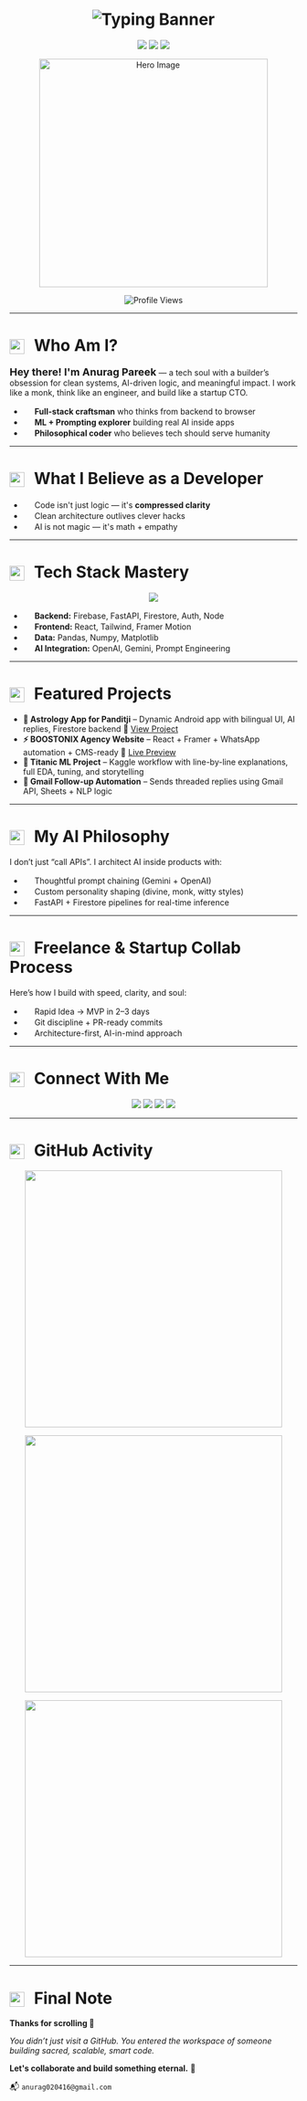 <!-- 🎬 Cinematic Typing Banner -->
<h1 align="center">
  <img 
    src="https://readme-typing-svg.demolab.com?font=Fira+Code&weight=700&size=30&pause=600&color=f9d042&background=0A0A0A00&center=true&vCenter=true&width=1000&lines=Hi%2C+I'm+Anurag+Pareek+%F0%9F%9A%80;Engineer+of+Ideas+%7C+Craftsman+of+Code+%7C+Architect+of+Systems.;I+build+products+with+clean+architecture+and+AI-driven+logic.;Full-Stack+Developer+%7C+ML+Explorer+%7C+Data+Science.;Welcome+to+my+Coding+Universe+%E2%9C%A8;Let%E2%80%99s+build+impact+with+code+that+lasts."
    alt="Typing Banner"
  />
</h1>

<!-- 🧠 Value Pillars -->
<p align="center">
  <img src="https://img.shields.io/badge/Mindset-Builders%20Not%20Tinkerers-%230a0a0a" />
  <img src="https://img.shields.io/badge/Vision-Code%20That%20Solves%2C%20Not%20Just%20Runs-%230a0a0a" />
  <img src="https://img.shields.io/badge/Mission-Tech%20That%20Elevates%20Lives-%230a0a0a" />
</p>

<!-- 🧍‍♂️ Hero Image -->
<p align="center">
  <img 
    src="https://drive.google.com/uc?export=view&id=1ZmJHT7woiOR-7mURbmsNMn4X-Ye5ghGM" 
    width="400" 
    alt="Hero Image"
  />
</p>

<!-- 👁️‍🗨️ Profile Views -->
<p align="center"> 
  <img src="https://komarev.com/ghpvc/?username=krsna016&label=Profile%20views&color=0e75b6&style=flat" alt="Profile Views" />
</p>

---

<h1>
  <img src="https://img.icons8.com/?size=100&id=3sfKcLNVI3W2&format=png&color=f9d042" width="26" style="vertical-align: middle; margin-right: 10px;" />
  Who Am I?
</h1>

<p><strong style="font-size:18px;">Hey there! I'm Anurag Pareek</strong> — a tech soul with a builder’s obsession for clean systems, AI-driven logic, and meaningful impact. I work like a monk, think like an engineer, and build like a startup CTO.</p>

<ul>
  <li><img src="https://img.icons8.com/?size=100&id=74119&format=png&color=f9d042" width="16" /> <strong>Full-stack craftsman</strong> who thinks from backend to browser</li>
  <li><img src="https://img.icons8.com/?size=100&id=74119&format=png&color=f9d042" width="16" /> <strong>ML + Prompting explorer</strong> building real AI inside apps</li>
  <li><img src="https://img.icons8.com/?size=100&id=74119&format=png&color=f9d042" width="16" /> <strong>Philosophical coder</strong> who believes tech should serve humanity</li>
</ul>

---

<h1>
  <img src="https://img.icons8.com/?size=100&id=3sfKcLNVI3W2&format=png&color=f9d042" width="26" style="vertical-align: middle; margin-right: 10px;" />
  What I Believe as a Developer
</h1>

<ul>
  <li><img src="https://img.icons8.com/?size=100&id=hBOBmd8780Hp&format=png&color=f9d042" width="16" /> Code isn't just logic — it's <strong>compressed clarity</strong></li>
  <li><img src="https://img.icons8.com/?size=100&id=hBOBmd8780Hp&format=png&color=f9d042" width="16" /> Clean architecture outlives clever hacks</li>
  <li><img src="https://img.icons8.com/?size=100&id=hBOBmd8780Hp&format=png&color=f9d042" width="16" /> AI is not magic — it's math + empathy</li>
</ul>

---

<h1>
  <img src="https://img.icons8.com/?size=100&id=3sfKcLNVI3W2&format=png&color=f9d042" width="26" style="vertical-align: middle; margin-right: 10px;" />
  Tech Stack Mastery
</h1>

<p align="center">
  <img src="https://skillicons.dev/icons?i=python,c,java,cpp,js,react,firebase,mysql,git,github,linux,vscode,swift,googlecloud" />
</p>

<ul>
  <li><img src="https://img.icons8.com/?size=100&id=74119&format=png&color=f9d042" width="16" /> <strong>Backend:</strong> Firebase, FastAPI, Firestore, Auth, Node</li>
  <li><img src="https://img.icons8.com/?size=100&id=74119&format=png&color=f9d042" width="16" /> <strong>Frontend:</strong> React, Tailwind, Framer Motion</li>
  <li><img src="https://img.icons8.com/?size=100&id=74119&format=png&color=f9d042" width="16" /> <strong>Data:</strong> Pandas, Numpy, Matplotlib</li>
  <li><img src="https://img.icons8.com/?size=100&id=74119&format=png&color=f9d042" width="16" /> <strong>AI Integration:</strong> OpenAI, Gemini, Prompt Engineering</li>
</ul>

---

<h1>
  <img src="https://img.icons8.com/?size=100&id=3sfKcLNVI3W2&format=png&color=f9d042" width="26" style="vertical-align: middle; margin-right: 10px;" />
  Featured Projects
</h1>

<ul>
  <li>
    <strong>🔮 Astrology App for Panditji</strong> – Dynamic Android app with bilingual UI, AI replies, Firestore backend  
    🔗 <a href="https://github.com/krsna016/c2-astrology-app-latest">View Project</a>
  </li>
  <li>
    <strong>⚡ BOOSTONIX Agency Website</strong> – React + Framer + WhatsApp automation + CMS-ready  
    🔗 <a href="https://boostonix.agency">Live Preview</a>
  </li>
  <li>
    <strong>🧠 Titanic ML Project</strong> – Kaggle workflow with line-by-line explanations, full EDA, tuning, and storytelling
  </li>
  <li>
    <strong>📩 Gmail Follow-up Automation</strong> – Sends threaded replies using Gmail API, Sheets + NLP logic
  </li>
</ul>

---

<h1>
  <img src="https://img.icons8.com/?size=100&id=3sfKcLNVI3W2&format=png&color=f9d042" width="26" style="vertical-align: middle; margin-right: 10px;" />
  My AI Philosophy
</h1>

<p>I don’t just “call APIs”. I architect AI inside products with:</p>
<ul>
  <li><img src="https://img.icons8.com/?size=100&id=hBOBmd8780Hp&format=png&color=f9d042" width="16" /> Thoughtful prompt chaining (Gemini + OpenAI)</li>
  <li><img src="https://img.icons8.com/?size=100&id=hBOBmd8780Hp&format=png&color=f9d042" width="16" /> Custom personality shaping (divine, monk, witty styles)</li>
  <li><img src="https://img.icons8.com/?size=100&id=hBOBmd8780Hp&format=png&color=f9d042" width="16" /> FastAPI + Firestore pipelines for real-time inference</li>
</ul>

---

<h1>
  <img src="https://img.icons8.com/?size=100&id=3sfKcLNVI3W2&format=png&color=f9d042" width="26" style="vertical-align: middle; margin-right: 10px;" />
  Freelance & Startup Collab Process
</h1>

<p>Here’s how I build with speed, clarity, and soul:</p>

<ul>
  <li><img src="https://img.icons8.com/?size=100&id=74119&format=png&color=f9d042" width="16" /> Rapid Idea → MVP in 2–3 days</li>
  <li><img src="https://img.icons8.com/?size=100&id=74119&format=png&color=f9d042" width="16" /> Git discipline + PR-ready commits</li>
  <li><img src="https://img.icons8.com/?size=100&id=74119&format=png&color=f9d042" width="16" /> Architecture-first, AI-in-mind approach</li>
</ul>

---

<h1>
  <img src="https://img.icons8.com/?size=100&id=3sfKcLNVI3W2&format=png&color=f9d042" width="26" style="vertical-align: middle; margin-right: 10px;" />
  Connect With Me
</h1>

<p align="center">
  <a href="https://www.linkedin.com/in/016anuragpareek"><img src="https://img.shields.io/badge/LinkedIn-%230077B5?style=for-the-badge&logo=linkedin&logoColor=white"/></a>
  <a href="https://leetcode.com/krsna_016/"><img src="https://img.shields.io/badge/LeetCode-%230a0a0a?style=for-the-badge&logo=leetcode&logoColor=white"/></a>
  <a href="https://stackoverflow.com/users/19687441/016anuragpareek"><img src="https://img.shields.io/badge/StackOverflow-%23F58025?style=for-the-badge&logo=stackoverflow&logoColor=white"/></a>
  <a href="https://www.hackerrank.com/profile/Anurag_16"><img src="https://img.shields.io/badge/HackerRank-%2311B584?style=for-the-badge&logo=hackerrank&logoColor=white"/></a>
</p>

---

<h1>
  <img src="https://img.icons8.com/?size=100&id=3sfKcLNVI3W2&format=png&color=f9d042" width="26" style="vertical-align: middle; margin-right: 10px;" />
  GitHub Activity
</h1>

<p align="center">
  <img width="450" src="https://github-readme-stats.vercel.app/api?username=krsna016&show_icons=true&theme=radical&bg_color=0a0a0a&text_color=ffffff" />
</p>
<p align="center">
  <img width="450" src="https://github-readme-streak-stats.herokuapp.com/?user=krsna016&theme=dark&fire=FFDD00&ring=FFDD00" />
</p>
<p align="center">
  <img width="450" src="https://github-readme-stats.vercel.app/api/top-langs/?username=krsna016&layout=compact&theme=tokyonight&bg_color=0a0a0a&text_color=ffffff" />
</p>

---

<h1>
  <img src="https://img.icons8.com/?size=100&id=3sfKcLNVI3W2&format=png&color=f9d042" width="26" style="vertical-align: middle; margin-right: 10px;" />
  Final Note
</h1>

<p><strong>Thanks for scrolling 🙏</strong></p>
<p><em>You didn’t just visit a GitHub. You entered the workspace of someone building sacred, scalable, smart code.</em></p>
<p><strong>Let's collaborate and build something eternal.</strong> 🚀</p>

<p>📬 <code>anurag020416@gmail.com</code></p>
